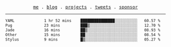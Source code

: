 <p align="center">
  <samp>
    <a href="https://everfu.org">me</a> .
    <a href="https://everfu.org/blog">blog</a> .
    <a href="https://everfu.org/github">projects</a> .
    <a href="https://twitter.com/everfu8">tweets</a> .
    <a href="https://everfu.org/sponsor">sponsor</a>
  </samp>
</p>

---

<!--START_SECTION:waka-->

```txt
YAML             1 hr 52 mins    ███████████████░░░░░░░░░░   60.57 %
Pug              23 mins         ███▒░░░░░░░░░░░░░░░░░░░░░   12.70 %
Jade             16 mins         ██▒░░░░░░░░░░░░░░░░░░░░░░   08.93 %
Other            15 mins         ██░░░░░░░░░░░░░░░░░░░░░░░   08.54 %
Stylus           9 mins          █▒░░░░░░░░░░░░░░░░░░░░░░░   05.27 %
```

<!--END_SECTION:waka-->
